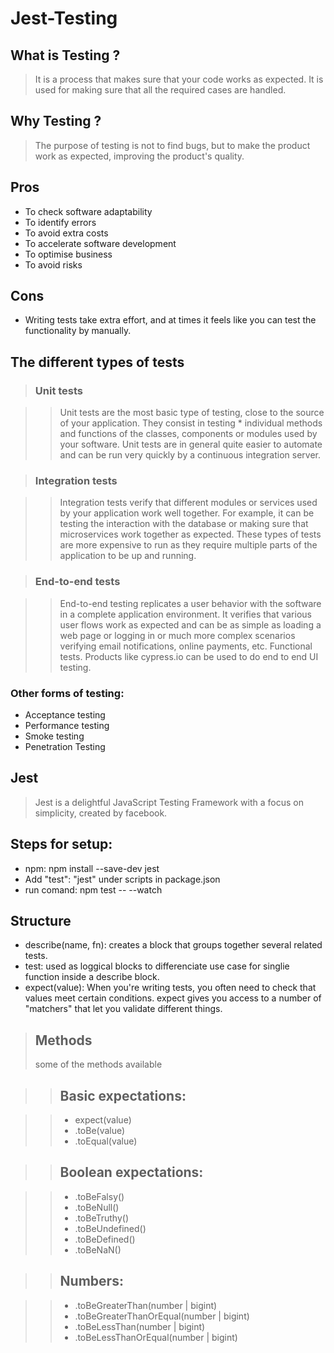 # Jest-Testing

## What is Testing ?

> It is a process that makes sure that your code works as expected. It is used for making sure that all the required cases are handled.

## Why Testing ?

> The purpose of testing is not to find bugs, but to make the product work as expected, improving the product's quality.

## Pros

- To check software adaptability
- To identify errors
- To avoid extra costs
- To accelerate software development
- To optimise business
- To avoid risks

## Cons

- Writing tests take extra effort, and at times it feels like you can test the functionality by manually.

## The different types of tests

> ### Unit tests

> > Unit tests are the most basic type of testing, close to the source of your application. They consist in testing \* individual methods and functions of the classes, components or modules used by your software. Unit tests are in general quite easier to automate and can be run very quickly by a continuous integration server.

> ### Integration tests

> > Integration tests verify that different modules or services used by your application work well together. For example, it can be testing the interaction with the database or making sure that microservices work together as expected. These types of tests are more expensive to run as they require multiple parts of the application to be up and running.

> ### End-to-end tests

> > End-to-end testing replicates a user behavior with the software in a complete application environment. It verifies that various user flows work as expected and can be as simple as loading a web page or logging in or much more complex scenarios verifying email notifications, online payments, etc. Functional tests. Products like cypress.io can be used to do end to end UI testing.

### Other forms of testing:

- Acceptance testing
- Performance testing
- Smoke testing
- Penetration Testing

## Jest

> Jest is a delightful JavaScript Testing Framework with a focus on simplicity, created by facebook.

## Steps for setup:

- npm: npm install --save-dev jest
- Add "test": "jest" under scripts in package.json
- run comand: npm test -- --watch

## Structure

- describe(name, fn): creates a block that groups together several related tests.
- test: used as loggical blocks to differenciate use case for singlie function inside a describe block.
- expect(value): When you're writing tests, you often need to check that values meet certain conditions. expect gives you access to a number of "matchers" that let you validate different things.

> ## Methods
>
> some of the methods available

> > ## Basic expectations:

> > - expect(value)
> > - .toBe(value)
> > - .toEqual(value)

> > ## Boolean expectations:

> > - .toBeFalsy()
> > - .toBeNull()
> > - .toBeTruthy()
> > - .toBeUndefined()
> > - .toBeDefined()
> > - .toBeNaN()

> > ## Numbers:

> > - .toBeGreaterThan(number | bigint)
> > - .toBeGreaterThanOrEqual(number | bigint)
> > - .toBeLessThan(number | bigint)
> > - .toBeLessThanOrEqual(number | bigint)
